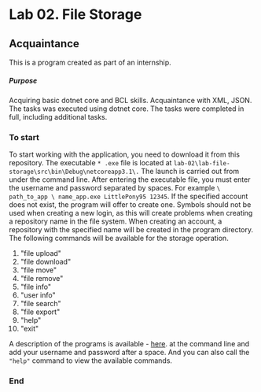 # Lab 02. File Storage #

## Acquaintance ##
This is a program created as part of an internship.

##### Purpose #####
Acquiring basic dotnet core and BCL skills. Acquaintance with XML, JSON.
The tasks was executed using dotnet core.
The tasks were completed in full, including additional tasks.

### To start ###
To start working with the application, you need to download it from this repository. The executable `* .exe` file is located at  `lab-02\lab-file-storage\src\bin\Debug\netcoreapp3.1\.`
The launch is carried out from under the command line.
After entering the executable file, you must enter the username and password separated by spaces. For example `\ path_to_app \ name_app.exe LittlePony95 12345`. If the specified account does not exist, the program will offer to create one. Symbols should not be used when creating a new login, as this will create problems when creating a repository name in the file system. When creating an account, a repository with the specified name will be created in the program directory.
The following commands will be available for the storage operation.

1. "file upload"
2. "file download"
3. "file move"
4. "file remove"
5. "file info"
6. "user info"
7. "file search"
8. "file export"
9. "help"
10. "exit"

A description of the programs is available - [here](https://azuredevops.godeltech.com/DefaultCollection/DotNet%20Mastery%20for%20Beginners/_wiki/wikis/DotNet-Mastery-for-Beginners.wiki/7/Lab-02.-.NET-Core).
at the command line and add your username and password after a space.
And you can also call the `"help"` command to view the available commands.

### End ###
